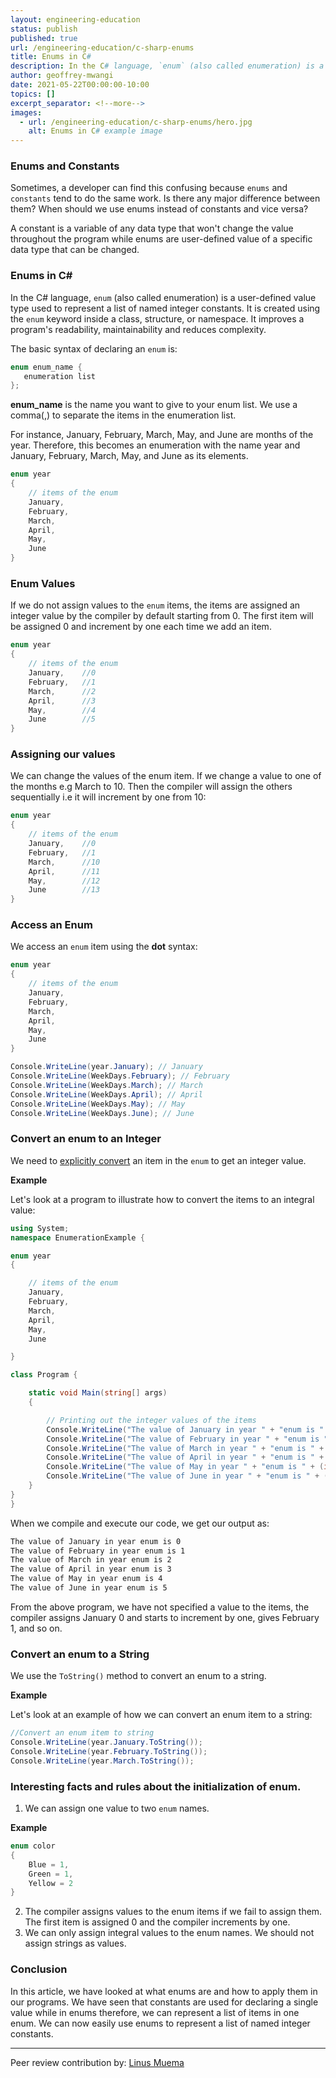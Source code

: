 ```yaml
---
layout: engineering-education
status: publish
published: true
url: /engineering-education/c-sharp-enums
title: Enums in C#
description: In the C# language, `enum` (also called enumeration) is a user-defined value type used to represent a list of named integer constants.
author: geoffrey-mwangi
date: 2021-05-22T00:00:00-10:00
topics: []
excerpt_separator: <!--more-->
images:
  - url: /engineering-education/c-sharp-enums/hero.jpg
    alt: Enums in C# example image
---
```


### Enums and Constants

Sometimes, a developer can find this confusing because `enums` and `constants` tend to do the same work. Is there any major difference between them? When should we use enums instead of constants and vice versa?

A constant is a variable of any data type that won't change the value throughout the program while enums are user-defined value of a specific data type that can be changed.

### Enums in C#

In the C# language, `enum` (also called enumeration) is a user-defined value type used to represent a list of named integer constants. It is created using the `enum` keyword inside a class, structure, or namespace. It improves a program's readability, maintainability and reduces complexity.

The basic syntax of declaring an `enum` is:

```cs
enum enum_name {
   enumeration list
};
```

**enum_name** is the name you want to give to your enum list. We use a comma(,) to separate the items in the enumeration list.

For instance, January, February, March, May, and June are months of the year. Therefore, this becomes an enumeration with the name year and January, February, March, May, and June as its elements.

```cs
enum year
{
    // items of the enum
    January,
    February,
    March,
    April,
    May,
    June
}
```

### Enum Values

If we do not assign values to the `enum` items, the items are assigned an integer value by the compiler by default starting from 0. The first item will be assigned 0 and increment by one each time we add an item.

```cs
enum year
{
    // items of the enum
    January,    //0
    February,   //1
    March,      //2
    April,      //3
    May,        //4
    June        //5
}
```

### Assigning our values

We can change the values of the enum item. If we change a value to one of the months e.g March to 10. Then the compiler will assign the others sequentially i.e it will increment by one from 10:

```cs
enum year
{
    // items of the enum
    January,    //0
    February,   //1
    March,      //10
    April,      //11
    May,        //12
    June        //13
}
```

### Access an Enum

We access an `enum` item using the **dot** syntax:

```cs
enum year
{
    // items of the enum
    January,
    February,
    March,
    April,
    May,
    June
}

Console.WriteLine(year.January); // January
Console.WriteLine(WeekDays.February); // February
Console.WriteLine(WeekDays.March); // March
Console.WriteLine(WeekDays.April); // April
Console.WriteLine(WeekDays.May); // May
Console.WriteLine(WeekDays.June); // June
```

### Convert an enum to an Integer

We need to [explicitly convert](https://docs.microsoft.com/en-us/dotnet/csharp/programming-guide/types/casting-and-type-conversions) an item in the `enum` to get an integer value.

**Example**

Let's look at a program to illustrate how to convert the items to an integral value:

```cs
using System;
namespace EnumerationExample {

enum year
{

    // items of the enum
    January,
    February,
    March,
    April,
    May,
    June

}

class Program {

    static void Main(string[] args)
    {

        // Printing out the integer values of the items
        Console.WriteLine("The value of January in year " + "enum is " + (int)year.January);
        Console.WriteLine("The value of February in year " + "enum is " + (int)year.February);
        Console.WriteLine("The value of March in year " + "enum is " + (int)year.March);
        Console.WriteLine("The value of April in year " + "enum is " + (int)year.April);
        Console.WriteLine("The value of May in year " + "enum is " + (int)year.May);
        Console.WriteLine("The value of June in year " + "enum is " + (int)year.June);
    }
}
}
```

When we compile and execute our code, we get our output as:

```bash
The value of January in year enum is 0
The value of February in year enum is 1
The value of March in year enum is 2
The value of April in year enum is 3
The value of May in year enum is 4
The value of June in year enum is 5
```

From the above program, we have not specified a value to the items, the compiler assigns January 0 and starts to increment by one, gives February 1, and so on.

### Convert an enum to a String

We use the `ToString()` method to convert an enum to a string.

**Example**

Let's look at an example of how we can convert an enum item to a string:

```cs
//Convert an enum item to string
Console.WriteLine(year.January.ToString());
Console.WriteLine(year.February.ToString());
Console.WriteLine(year.March.ToString());
```

### Interesting facts and rules about the initialization of enum.

1. We can assign one value to two `enum` names.

**Example**

```cs
enum color
{
    Blue = 1,
    Green = 1,
    Yellow = 2
}
```

2. The compiler assigns values to the enum items if we fail to assign them. The first item is assigned 0 and the compiler increments by one.
3. We can only assign integral values to the enum names. We should not assign strings as values.

### Conclusion

In this article, we have looked at what enums are and how to apply them in our programs. We have seen that constants are used for declaring a single value while in enums therefore, we can represent a list of items in one enum. We can now easily use enums to represent a list of named integer constants.

---

Peer review contribution by: [Linus Muema](/engineering-education/authors/linus-muema/)
